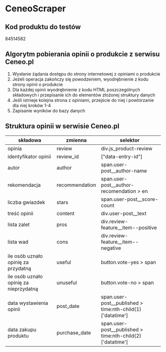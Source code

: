 # CeneoScraper

## Kod produktu do testów
84514582

## Algorytm pobierania opinii o produkcie  z serwisu Ceneo.pl
1. Wysłanie żądania dostępu do strony internetowej z opiniami o produkcie
2. Jeżeli operacja zakończy się powodzeniem, wyodrębnienie z kodu strony opinii o produkcie
3. Dla każdej opinii wyodrębnienie z kodu HTML poszczególnych składowych i przepisanie ich do elementów złożonej struktury danych
4. Jeśli istnieje kolejna strona z opiniami, przejście do niej i powtórzanie dla niej kroków 1-4
5. Zapisanie wyników do bazy danych

## Struktura opinii w serwisie Ceneo.pl
|składowa|zmienna|selektor|
|--------|-------|--------|
|opinia|review|div.js_product-review|
|identyfikator opinii|review_id|["data-entry-id"]|
|autor|author|span.user-post__author-name|
|rekomendacja|recommendation|span.user-post__author-recomendation > en|
|liczba gwiazdek|stars|span.user-post__score-count|
|treść opinii|content|div.user-post__text|
|lista zalet|pros|div.review-feature__item--positive|
|lista wad|cons|div.review-feature__item--negative|
|ile osób uznało opinię za przydatną|useful|button.vote-yes > span|
|ile osób uznało opinię za nieprzydatną|unuseful|button.vote-no > span|
|data wystawienia opinii|post_date|span.user-post__published > time:nth-child(1)['datatime']|
|data zakupu produktu|purchase_date|span.user-post__published > time:nth-child(2)['datatime']|







